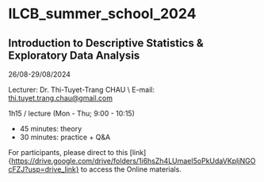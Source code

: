 # ILCB_summer_school_2024
## Introduction to Descriptive Statistics & Exploratory Data Analysis
26/08-29/08/2024

Lecturer: Dr. Thi-Tuyet-Trang CHAU \\
E-mail: thi.tuyet.trang.chau@gmail.com

1h15 / lecture (Mon - Thu; 9:00 - 10:15)
*   45 minutes: theory
*   30 minutes: practice + Q&A

For participants, please direct to this [link]{https://drive.google.com/drive/folders/1i6hsZh4LUmaeI5oPkUdaVKpIjNGOcFZJ?usp=drive_link} to access the Online materials.
